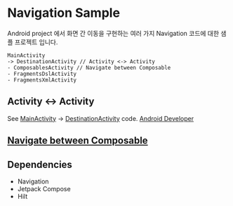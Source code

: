 # Navigation Sample

Android project 에서 화면 간 이동을 구현하는 여러 가지 Navigation 코드에 대한 샘플 프로젝트 입니다.

```
MainActivity
-> DestinationActivity // Activity <-> Activity
- ComposablesActivity // Navigate between Composable
- FragmentsDslActivity 
- FragmentsXmlActivity
```

## Activity <-> Activity
See [MainActivity](https://github.com/cocoslime/Android-Navigation-Sample/blob/master/app/src/main/java/com/cocoslime/navigation/MainActivity.kt) -> [DestinationActivity](https://github.com/cocoslime/Android-Navigation-Sample/blob/master/app/src/main/java/com/cocoslime/navigation/activity/DestinationActivity.kt) code. [Android Developer](https://developer.android.com/training/basics/intents/result)

## [Navigate between Composable](https://developer.android.com/develop/ui/compose/navigation)

## Dependencies
- Navigation
- Jetpack Compose
- Hilt



